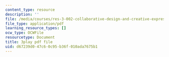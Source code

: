 ```yaml
---
content_type: resource
description: ''
file: /media/courses/res-3-002-collaborative-design-and-creative-expression-with-arduino-microcontrollers-january-iap-2017/d67239d047c60c95b36f010ada7675b1_fppdTndwipg.pdf
file_type: application/pdf
learning_resource_types: []
ocw_type: OCWFile
resourcetype: Document
title: 3play pdf file
uid: d67239d0-47c6-0c95-b36f-010ada7675b1
---
```

